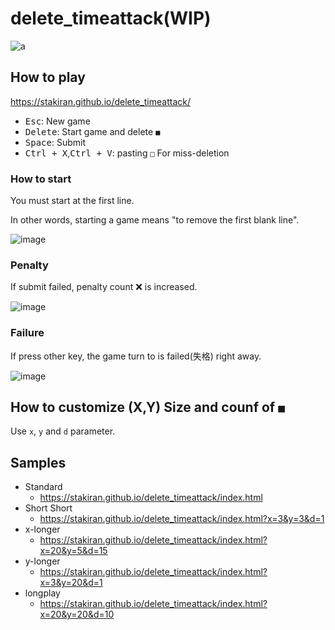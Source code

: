 # delete_timeattack(WIP)
![a](https://user-images.githubusercontent.com/23325839/152672885-9b9192f1-2275-41f4-bf43-556ed7ed6021.gif)

## How to play
https://stakiran.github.io/delete_timeattack/

- <kbd>Esc</kbd>: New game
- <kbd>Delete</kbd>: Start game and delete `■`
- <kbd>Space</kbd>: Submit
- <kbd>Ctrl + X</kbd>,<kbd>Ctrl + V</kbd>: pasting `□` For miss-deletion

### How to start
You must start at the first line.

In other words, starting a game means "to remove the first blank line".

![image](https://user-images.githubusercontent.com/23325839/153512125-0dc9568f-362b-4216-9cb1-dfbfcbf7be7c.png)

### Penalty
If submit failed, penalty count ❌ is increased.

![image](https://user-images.githubusercontent.com/23325839/153513897-d41ad30f-79c7-4817-b555-c191feb8df44.png)

### Failure
If press other key, the game turn to is failed(失格) right away.

![image](https://user-images.githubusercontent.com/23325839/153513956-ecb18fa0-d442-42e7-a3d6-8f42566cb019.png)

## How to customize (X,Y) Size and counf of `■`
Use `x`, `y` and `d` parameter.

## Samples
- Standard
    - https://stakiran.github.io/delete_timeattack/index.html
- Short Short
    - https://stakiran.github.io/delete_timeattack/index.html?x=3&y=3&d=1
- x-longer
    - https://stakiran.github.io/delete_timeattack/index.html?x=20&y=5&d=15
- y-longer
    - https://stakiran.github.io/delete_timeattack/index.html?x=3&y=20&d=1
- longplay
    - https://stakiran.github.io/delete_timeattack/index.html?x=20&y=20&d=10
